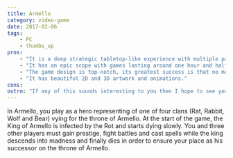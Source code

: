 ```yaml
---
title: Armello
category: video-game
date: 2017-02-06
tags:
    - PC
    - thumbs_up
pros:
    - "It is a deep strategic tabletop-like experience with multiple paths to victory and interesting decisions throughout."
    - "It has an epic scope with games lasting around one hour and half with each turn being more exciting than the last and never leaving you bored."
    - "The game design is top-notch, its greatest success is that no matter how behind I am, I've never felt out of the game."
    - "It has beautiful 2D and 3D artwork and animations."
cons:
outro: "If any of this sounds interesting to you then I hope to see you in Armello."
---
```

In Armello, you play as a hero representing of one of four clans (Rat, Rabbit, Wolf and Bear) vying for the throne of Armello. At the start of the game, the King of Armello is infected by the Rot and starts dying slowly. You and three other players must gain prestige, fight battles and cast spells while the king descends into madness and finally dies in order to ensure your place as his successor on the throne of Armello.
